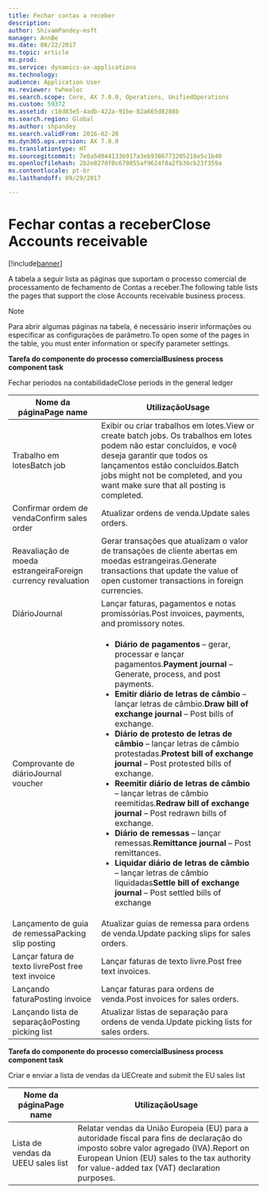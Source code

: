 ```yaml
---
title: Fechar contas a receber
description: 
author: ShivamPandey-msft
manager: AnnBe
ms.date: 08/22/2017
ms.topic: article
ms.prod: 
ms.service: dynamics-ax-applications
ms.technology: 
audience: Application User
ms.reviewer: twheeloc
ms.search.scope: Core, AX 7.0.0, Operations, UnifiedOperations
ms.custom: 59372
ms.assetid: c18d83e5-4adb-422a-91be-82a665d8288b
ms.search.region: Global
ms.author: shpandey
ms.search.validFrom: 2016-02-28
ms.dyn365.ops.version: AX 7.0.0
ms.translationtype: HT
ms.sourcegitcommit: 7e0a5d044133b917a3eb9386773205218e5c1b40
ms.openlocfilehash: 2b2e827df0c679855af9624f8a2fb36cb23f359a
ms.contentlocale: pt-br
ms.lasthandoff: 09/29/2017

---
```


# <a name="close-accounts-receivable"></a><span data-ttu-id="90e61-102">Fechar contas a receber</span><span class="sxs-lookup"><span data-stu-id="90e61-102">Close Accounts receivable</span></span>

[!include[banner](../includes/banner.md)]




<span data-ttu-id="90e61-103">A tabela a seguir lista as páginas que suportam o processo comercial de processamento de fechamento de Contas a receber.</span><span class="sxs-lookup"><span data-stu-id="90e61-103">The following table lists the pages that support the close Accounts receivable business process.</span></span>

> [!NOTE] 
> <span data-ttu-id="90e61-104">Para abrir algumas páginas na tabela, é necessário inserir informações ou especificar as configurações de parâmetro.</span><span class="sxs-lookup"><span data-stu-id="90e61-104">To open some of the pages in the table, you must enter information or specify parameter settings.</span></span>

<span data-ttu-id="90e61-105">**Tarefa do componente do processo comercial**</span><span class="sxs-lookup"><span data-stu-id="90e61-105">**Business process component task**</span></span>                   

<span data-ttu-id="90e61-106">Fechar períodos na contabilidade</span><span class="sxs-lookup"><span data-stu-id="90e61-106">Close periods in the general ledger</span></span>

| <span data-ttu-id="90e61-107">Nome da página</span><span class="sxs-lookup"><span data-stu-id="90e61-107">Page name</span></span>                            | <span data-ttu-id="90e61-108">Utilização</span><span class="sxs-lookup"><span data-stu-id="90e61-108">Usage</span></span>                                                                                      |
|--------------------------------------|--------------------------------------------------------------------------------------------|
|<span data-ttu-id="90e61-109">Trabalho em lotes</span><span class="sxs-lookup"><span data-stu-id="90e61-109">Batch job</span></span>                             | <span data-ttu-id="90e61-110">Exibir ou criar trabalhos em lotes.</span><span class="sxs-lookup"><span data-stu-id="90e61-110">View or create batch jobs.</span></span> <span data-ttu-id="90e61-111">Os trabalhos em lotes podem não estar concluídos, e você deseja garantir que todos os lançamentos estão concluídos.</span><span class="sxs-lookup"><span data-stu-id="90e61-111">Batch jobs might not be completed, and you want make sure that all posting is completed.</span></span>                                                                                                               |
|<span data-ttu-id="90e61-112">Confirmar ordem de venda</span><span class="sxs-lookup"><span data-stu-id="90e61-112">Confirm sales order</span></span>                   | <span data-ttu-id="90e61-113">Atualizar ordens de venda.</span><span class="sxs-lookup"><span data-stu-id="90e61-113">Update sales orders.</span></span>                                                                       |
|<span data-ttu-id="90e61-114">Reavaliação de moeda estrangeira</span><span class="sxs-lookup"><span data-stu-id="90e61-114">Foreign currency revaluation</span></span>          | <span data-ttu-id="90e61-115">Gerar transações que atualizam o valor de transações de cliente abertas em moedas estrangeiras.</span><span class="sxs-lookup"><span data-stu-id="90e61-115">Generate transactions that update the value of open customer transactions in foreign currencies.</span></span>                                                                                                                         |
| <span data-ttu-id="90e61-116">Diário</span><span class="sxs-lookup"><span data-stu-id="90e61-116">Journal</span></span>                              | <span data-ttu-id="90e61-117">Lançar faturas, pagamentos e notas promissórias.</span><span class="sxs-lookup"><span data-stu-id="90e61-117">Post invoices, payments, and promissory notes.</span></span>                                             |
| <span data-ttu-id="90e61-118">Comprovante de diário</span><span class="sxs-lookup"><span data-stu-id="90e61-118">Journal voucher</span></span>                      |<ul><li><span data-ttu-id="90e61-119">**Diário de pagamentos** – gerar, processar e lançar pagamentos.</span><span class="sxs-lookup"><span data-stu-id="90e61-119">**Payment journal** – Generate, process, and post payments.</span></span></li><li><span data-ttu-id="90e61-120">**Emitir diário de letras de câmbio** – lançar letras de câmbio.</span><span class="sxs-lookup"><span data-stu-id="90e61-120">**Draw bill of exchange journal** – Post bills of exchange.</span></span></li><li><span data-ttu-id="90e61-121">**Diário de protesto de letras de câmbio** – lançar letras de câmbio protestadas.</span><span class="sxs-lookup"><span data-stu-id="90e61-121">**Protest bill of exchange journal** – Post protested bills of exchange.</span></span></li><li><span data-ttu-id="90e61-122">**Reemitir diário de letras de câmbio** – lançar letras de câmbio reemitidas.</span><span class="sxs-lookup"><span data-stu-id="90e61-122">**Redraw bill of exchange journal** – Post redrawn bills of exchange.</span></span></li><li><span data-ttu-id="90e61-123">**Diário de remessas** – lançar remessas.</span><span class="sxs-lookup"><span data-stu-id="90e61-123">**Remittance journal** – Post remittances.</span></span></li><li><span data-ttu-id="90e61-124">**Liquidar diário de letras de câmbio** – lançar letras de câmbio liquidadas</span><span class="sxs-lookup"><span data-stu-id="90e61-124">**Settle bill of exchange journal** – Post settled bills of exchange</span></span></li></ul>                   |
| <span data-ttu-id="90e61-125">Lançamento de guia de remessa</span><span class="sxs-lookup"><span data-stu-id="90e61-125">Packing slip posting</span></span>                 | <span data-ttu-id="90e61-126">Atualizar guias de remessa para ordens de venda.</span><span class="sxs-lookup"><span data-stu-id="90e61-126">Update packing slips for sales orders.</span></span>                                                     |
| <span data-ttu-id="90e61-127">Lançar fatura de texto livre</span><span class="sxs-lookup"><span data-stu-id="90e61-127">Post free text invoice</span></span>               | <span data-ttu-id="90e61-128">Lançar faturas de texto livre.</span><span class="sxs-lookup"><span data-stu-id="90e61-128">Post free text invoices.</span></span>                                                                   |
| <span data-ttu-id="90e61-129">Lançando fatura</span><span class="sxs-lookup"><span data-stu-id="90e61-129">Posting invoice</span></span>                      | <span data-ttu-id="90e61-130">Lançar faturas para ordens de venda.</span><span class="sxs-lookup"><span data-stu-id="90e61-130">Post invoices for sales orders.</span></span>                                                            |
| <span data-ttu-id="90e61-131">Lançando lista de separação</span><span class="sxs-lookup"><span data-stu-id="90e61-131">Posting picking list</span></span>                 |<span data-ttu-id="90e61-132">Atualizar listas de separação para ordens de venda.</span><span class="sxs-lookup"><span data-stu-id="90e61-132">Update picking lists for sales orders.</span></span>                                                      |

<span data-ttu-id="90e61-133">**Tarefa do componente do processo comercial**</span><span class="sxs-lookup"><span data-stu-id="90e61-133">**Business process component task**</span></span>   

<span data-ttu-id="90e61-134">Criar e enviar a lista de vendas da UE</span><span class="sxs-lookup"><span data-stu-id="90e61-134">Create and submit the EU sales list</span></span>

| <span data-ttu-id="90e61-135">Nome da página</span><span class="sxs-lookup"><span data-stu-id="90e61-135">Page name</span></span>                            | <span data-ttu-id="90e61-136">Utilização</span><span class="sxs-lookup"><span data-stu-id="90e61-136">Usage</span></span>                                                                                      |
|--------------------------------------|--------------------------------------------------------------------------------------------|
|<span data-ttu-id="90e61-137">Lista de vendas da UE</span><span class="sxs-lookup"><span data-stu-id="90e61-137">EU sales list</span></span>                         | <span data-ttu-id="90e61-138">Relatar vendas da União Europeia (EU) para a autoridade fiscal para fins de declaração do imposto sobre valor agregado (IVA).</span><span class="sxs-lookup"><span data-stu-id="90e61-138">Report on European Union (EU) sales to the tax authority for value-added tax (VAT) declaration purposes.</span></span>                                                                                                                           |







